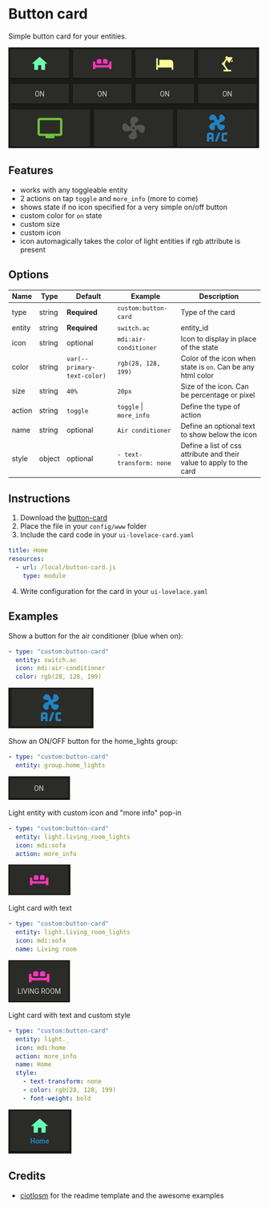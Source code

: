 # Button card

Simple button card for your entities. 

![all](all.png)

## Features

  - works with any toggleable entity
  - 2 actions on tap `toggle` and `more_info` (more to come)
  - shows state if no icon specified for a very simple on/off button
  - custom color for `on` state
  - custom size
  - custom icon
  - icon automagically takes the color of light entities if rgb attribute is present

## Options

| Name | Type | Default | Example   | Description
| ---- | ---- | ------- | --------- | -----------
| type | string | **Required** | `custom:button-card` | Type of the card
| entity | string | **Required** | `switch.ac` | entity_id
| icon | string | optional | `mdi:air-conditioner` | Icon to display in place of the state
| color | string | `var(--primary-text-color)` | `rgb(28, 128, 199)` |  Color of the icon when state is `on`. Can be any html color
| size | string | `40%` | `20px` | Size of the icon. Can be percentage or pixel
| action | string | `toggle` | `toggle` \| `more_info` | Define the type of action
| name | string | optional | `Air conditioner` | Define an optional text to show below the icon
| style | object | optional | `- text-transform: none` | Define a list of css attribute and their value to apply to the card

## Instructions

1. Download the [button-card](https://raw.githubusercontent.com/kuuji/button-card/master/button-card.js)
2. Place the file in your `config/www` folder
3. Include the card code in your `ui-lovelace-card.yaml`
```yaml
title: Home
resources:
  - url: /local/button-card.js
    type: module
```
4. Write configuration for the card in your `ui-lovelace.yaml`

## Examples


Show a button for the air conditioner (blue when on):
```yaml
- type: "custom:button-card"
  entity: switch.ac
  icon: mdi:air-conditioner
  color: rgb(28, 128, 199)
```
![ac](ac.png)

Show an ON/OFF button for the home_lights group:
```yaml
- type: "custom:button-card"
  entity: group.home_lights
```
![no-icon](no_icon.png)

Light entity with custom icon and "more info" pop-in
```yaml
- type: "custom:button-card"
  entity: light.living_room_lights
  icon: mdi:sofa
  action: more_info
```
![sofa](sofa.png)

Light card with text

```yaml
- type: "custom:button-card"
  entity: light.living_room_lights
  icon: mdi:sofa
  name: Living room
```

![text](text.png)

Light card with text and custom style

```yaml
- type: "custom:button-card"
  entity: light._
  icon: mdi:home
  action: more_info
  name: Home
  style:
    - text-transform: none
    - color: rgb(28, 128, 199)
    - font-weight: bold
```

![home-custom](home-custom.png)

## Credits

  - [ciotlosm](https://github.com/ciotlosm) for the readme template and the awesome examples